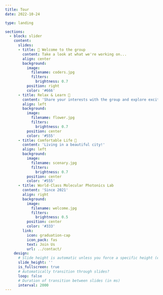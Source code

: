 ```yaml
---
title: Tour
date: 2022-10-24

type: landing

sections:
  - block: slider
    content:
      slides:
      - title: 👋 Welcome to the group
        content: Take a look at what we're working on...
        align: center
        background:
          image:
            filename: coders.jpg
            filters:
              brightness: 0.7
          position: right
          color: '#666'
      - title: Relax & Learn 🌸
        content: 'Share your interests with the group and explore exciting new topics together!'
        align: left
        background:
          image:
            filename: flower.jpg
            filters:
              brightness: 0.7
          position: center
          color: '#555'
      - title: Comfortable Life 🌅
        content: 'Living in a beautiful city!'
        align: left
        background:
          image:
            filename: scenary.jpg
            filters:
              brightness: 0.7
          position: center
          color: '#555'
      - title: World-Class Molecular Photonics Lab
        content: 'Since 2021'
        align: right
        background:
          image:
            filename: welcome.jpg
            filters:
              brightness: 0.5
          position: center
          color: '#333'
        link:
          icon: graduation-cap
          icon_pack: fas
          text: Join Us
          url: ../contact/
    design:
      # Slide height is automatic unless you force a specific height (e.g. '400px')
      slide_height: ''
      is_fullscreen: true
      # Automatically transition through slides?
      loop: false
      # Duration of transition between slides (in ms)
      interval: 2000
---
```

